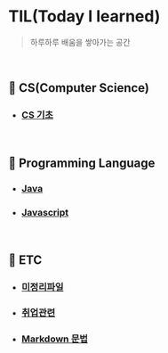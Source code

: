 ﻿# **TIL(Today I learned)**
> 하루하루 배움을 쌓아가는 공간

</br>

## :pushpin: CS(Computer Science)
- ### [CS 기초](https://github.com/kimcno3/TIL/blob/main/CS/csbasic.md)

</br>

## :pushpin: Programming Language
- ### [Java](https://github.com/kimcno3/TIL/blob/main/programming_language/java.md)
- ### [Javascript](https://github.com/kimcno3/TIL/blob/main/programming_language/javascript.md)

</br>

## :pushpin: ETC
- ### [미정리파일](https://github.com/kimcno3/TIL/blob/main/ETC/unprocessed.md)
- ### [취업관련](https://github.com/kimcno3/TIL/blob/main/ETC/recruitment.md)
- ### [Markdown 문법](https://github.com/kimcno3/TIL/blob/main/ETC/markdown.md)
